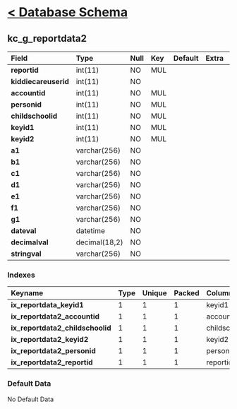 # [< Database Schema](DatabaseSchema.md) #

## kc\_g\_reportdata2 ##
| **Field** | Type | Null | Key | Default | Extra | Comment |
|:----------|:-----|:-----|:----|:--------|:------|:--------|
| **reportid** | int(11) | NO   | MUL |         |       |         |
| **kiddiecareuserid** | int(11) | NO   |     |         |       |         |
| **accountid** | int(11) | NO   | MUL |         |       |         |
| **personid** | int(11) | NO   | MUL |         |       |         |
| **childschoolid** | int(11) | NO   | MUL |         |       |         |
| **keyid1** | int(11) | NO   | MUL |         |       |         |
| **keyid2** | int(11) | NO   | MUL |         |       |         |
| **a1**    | varchar(256) | NO   |     |         |       |         |
| **b1**    | varchar(256) | NO   |     |         |       |         |
| **c1**    | varchar(256) | NO   |     |         |       |         |
| **d1**    | varchar(256) | NO   |     |         |       |         |
| **e1**    | varchar(256) | NO   |     |         |       |         |
| **f1**    | varchar(256) | NO   |     |         |       |         |
| **g1**    | varchar(256) | NO   |     |         |       |         |
| **dateval** | datetime | NO   |     |         |       |         |
| **decimalval** | decimal(18,2) | NO   |     |         |       |         |
| **stringval** | varchar(256) | NO   |     |         |       |         |


### Indexes ###
| **Keyname** | Type | Unique | Packed | Column | Seq | Cardinality | Collation | Null | Comment |
|:------------|:-----|:-------|:-------|:-------|:----|:------------|:----------|:-----|:--------|
| **ix\_reportdata\_keyid1** | 1    | 1      | 1      | keyid1 | 1   |             | A         | 1    | 1       |
| **ix\_reportdata2\_accountid** | 1    | 1      | 1      | accountid | 1   |             | A         | 1    | 1       |
| **ix\_reportdata2\_childschoolid** | 1    | 1      | 1      | childschoolid | 1   |             | A         | 1    | 1       |
| **ix\_reportdata2\_keyid2** | 1    | 1      | 1      | keyid2 | 1   |             | A         | 1    | 1       |
| **ix\_reportdata2\_personid** | 1    | 1      | 1      | personid | 1   |             | A         | 1    | 1       |
| **ix\_reportdata2\_reportid** | 1    | 1      | 1      | reportid | 1   |             | A         | 1    | 1       |


### Default Data ###
No Default Data